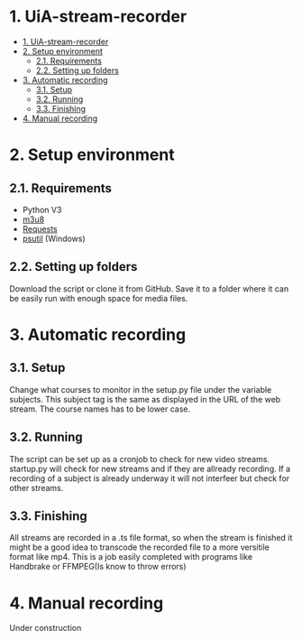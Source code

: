 # 1. UiA-stream-recorder

- [1. UiA-stream-recorder](#1-uia-stream-recorder)
- [2. Setup environment](#2-setup-environment)
  - [2.1. Requirements](#21-requirements)
  - [2.2. Setting up folders](#22-setting-up-folders)
- [3. Automatic recording](#3-automatic-recording)
  - [3.1. Setup](#31-setup)
  - [3.2. Running](#32-running)
  - [3.3. Finishing](#33-finishing)
- [4. Manual recording](#4-manual-recording)


# 2. Setup environment

## 2.1. Requirements
* Python V3
* [m3u8](https://pypi.org/project/m3u8/) 
* [Requests](https://pypi.org/project/requests/)
* [psutil](https://pypi.org/project/psutil/) (Windows)
  
## 2.2. Setting up folders
  Download the script or clone it from GitHub. Save it to a folder where it can be easily run with enough space for media files. 


# 3. Automatic recording
## 3.1. Setup
Change what courses to monitor in the setup.py file under the variable subjects. This subject tag is the same as displayed in the URL of the web stream. The course names has to be lower case. 

## 3.2. Running 
The script can be set up as a cronjob to check for new video streams. startup.py will check for new streams and if they are allready recording. If a recording of a subject is already underway it will not interfeer but check for other streams. 

## 3.3. Finishing
All streams are recorded in a .ts file format, so when the stream is finished it might be a good idea to transcode the recorded file to a more versitile format like mp4. This is a job easily completed with programs like Handbrake or FFMPEG(Is know to throw errors)
    
# 4. Manual recording
Under construction
<!-- Is currently not working
To start a recording manualy. Run the command "python record.py [subject code]"  -->